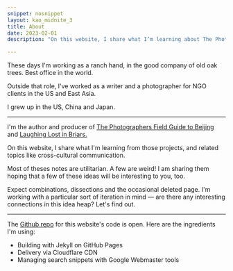 ```yaml
---
snippet: nosnippet
layout: kao_midnite_3
title: About 
date: 2023-02-01
description: "On this website, I share what I’m learning about The Photographers Field Guide to Beijing and Laughing Lost in Briars"

---
```




These days I'm working as a ranch hand, in the good company of old oak trees. Best office in the world.

Outside that role, I've worked as a writer and a photographer for NGO clients in the US and East Asia.

I grew up in the US, China and Japan.


---


I'm the author and producer of [The Photographers Field Guide to Beijing] and [Laughing Lost in Briars.]

On this website, I share what I'm learning from those projects, and related topics like cross-cultural communication.

Most of theses notes are utilitarian. A few are weird! I am sharing them hoping that a few of these ideas will be interesting to you, too.

Expect combinations, dissections and the occasional deleted page. I'm working with a particular sort of iteration in mind — are there any interesting connections in this idea heap? Let's find out.

[The Photographers Field Guide to Beijing]: https://www.zachmccabe.com/beijing

[Laughing Lost in Briars.]: https://www.zachmccabe.com/briars


---


The [Github repo] for this website's code is open. Here are the ingredients I'm using:

+ Building with Jekyll on GitHub Pages
+ Delivery via Cloudflare CDN
+ Managing search snippets with Google Webmaster tools


[Github repo]: https://github.com/zachmccabe/zachmccabe.github.io

